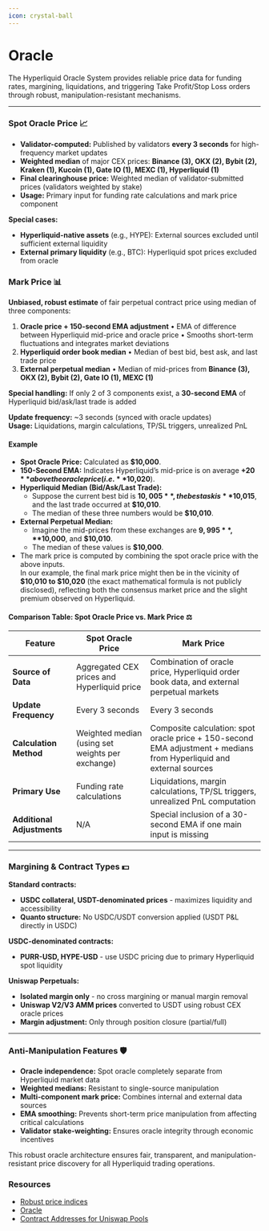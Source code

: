 ```yaml
---
icon: crystal-ball
---
```


# Oracle

The Hyperliquid Oracle System provides reliable price data for funding rates, margining, liquidations, and triggering Take Profit/Stop Loss orders through robust, manipulation-resistant mechanisms.

***

### **Spot Oracle Price** 📈

* **Validator-computed:** Published by validators **every 3 seconds** for high-frequency market updates
* **Weighted median** of major CEX prices: **Binance (3), OKX (2), Bybit (2), Kraken (1), Kucoin (1), Gate IO (1), MEXC (1), Hyperliquid (1)**
* **Final clearinghouse price:** Weighted median of validator-submitted prices (validators weighted by stake)
* **Usage:** Primary input for funding rate calculations and mark price component

**Special cases:**

* **Hyperliquid-native assets** (e.g., HYPE): External sources excluded until sufficient external liquidity
* **External primary liquidity** (e.g., BTC): Hyperliquid spot prices excluded from oracle

### **Mark Price** 📊

**Unbiased, robust estimate** of fair perpetual contract price using median of three components:

1. **Oracle price + 150-second EMA adjustment** • EMA of difference between Hyperliquid mid-price and oracle price • Smooths short-term fluctuations and integrates market deviations
2. **Hyperliquid order book median** • Median of best bid, best ask, and last trade price
3. **External perpetual median** • Median of mid-prices from **Binance (3), OKX (2), Bybit (2), Gate IO (1), MEXC (1)**

**Special handling:** If only 2 of 3 components exist, a **30-second EMA** of Hyperliquid bid/ask/last trade is added

**Update frequency:** \~3 seconds (synced with oracle updates)\
**Usage:** Liquidations, margin calculations, TP/SL triggers, unrealized PnL

#### Example

* **Spot Oracle Price:** Calculated as **$10,000**.
* **150-Second EMA:** Indicates Hyperliquid’s mid-price is on average **+$20** above the oracle price (i.e. **$10,020**).
* **Hyperliquid Median (Bid/Ask/Last Trade):**
  * Suppose the current best bid is **$10,005**, the best ask is **$10,015**, and the last trade occurred at **$10,010**.
  * The median of these three numbers would be **$10,010**.
* **External Perpetual Median:**&#x20;
  * Imagine the mid-prices from these exchanges are **$9,995**, **$10,000**, and **$10,010**.
  * The median of these values is **$10,000**.
* The mark price is computed by combining the spot oracle price with the above inputs.\
  In our example, the final mark price might then be in the vicinity of **$10,010 to $10,020** (the exact mathematical formula is not publicly disclosed), reflecting both the consensus market price and the slight premium observed on Hyperliquid.

#### Comparison Table: Spot Oracle Price vs. Mark Price ⚖️

| Feature                    | Spot Oracle Price                                | Mark Price                                                                                                           |
| -------------------------- | ------------------------------------------------ | -------------------------------------------------------------------------------------------------------------------- |
| **Source of Data**         | Aggregated CEX prices and Hyperliquid price      | Combination of oracle price, Hyperliquid order book data, and external perpetual markets                             |
| **Update Frequency**       | Every 3 seconds                                  | Every 3 seconds                                                                                                      |
| **Calculation Method**     | Weighted median (using set weights per exchange) | Composite calculation: spot oracle price + 150-second EMA adjustment + medians from Hyperliquid and external sources |
| **Primary Use**            | Funding rate calculations                        | Liquidations, margin calculations, TP/SL triggers, unrealized PnL computation                                        |
| **Additional Adjustments** | N/A                                              | Special inclusion of a 30-second EMA if one main input is missing                                                    |

***

### **Margining & Contract Types** 💵

**Standard contracts:**

* **USDC collateral, USDT-denominated prices** - maximizes liquidity and accessibility
* **Quanto structure:** No USDC/USDT conversion applied (USDT P\&L directly in USDC)

**USDC-denominated contracts:**

* **PURR-USD, HYPE-USD** - use USDC pricing due to primary Hyperliquid spot liquidity

**Uniswap Perpetuals:**

* **Isolated margin only** - no cross margining or manual margin removal
* **Uniswap V2/V3 AMM prices** converted to USDT using robust CEX oracle prices
* **Margin adjustment:** Only through position closure (partial/full)

***

### **Anti-Manipulation Features** 🛡️

* **Oracle independence:** Spot oracle completely separate from Hyperliquid market data
* **Weighted medians:** Resistant to single-source manipulation
* **Multi-component mark price:** Combines internal and external data sources
* **EMA smoothing:** Prevents short-term price manipulation from affecting critical calculations
* **Validator stake-weighting:** Ensures oracle integrity through economic incentives

This robust oracle architecture ensures fair, transparent, and manipulation-resistant price discovery for all Hyperliquid trading operations.

### Resources

* [Robust price indices](https://hyperliquid.gitbook.io/hyperliquid-docs/trading/robust-price-indices)
* [Oracle](https://hyperliquid.gitbook.io/hyperliquid-docs/hyperliquid-l1/oracle)
* [Contract Addresses for Uniswap Pools](https://hyperliquid.gitbook.io/hyperliquid-docs/trading/uniswap-perpetuals)

